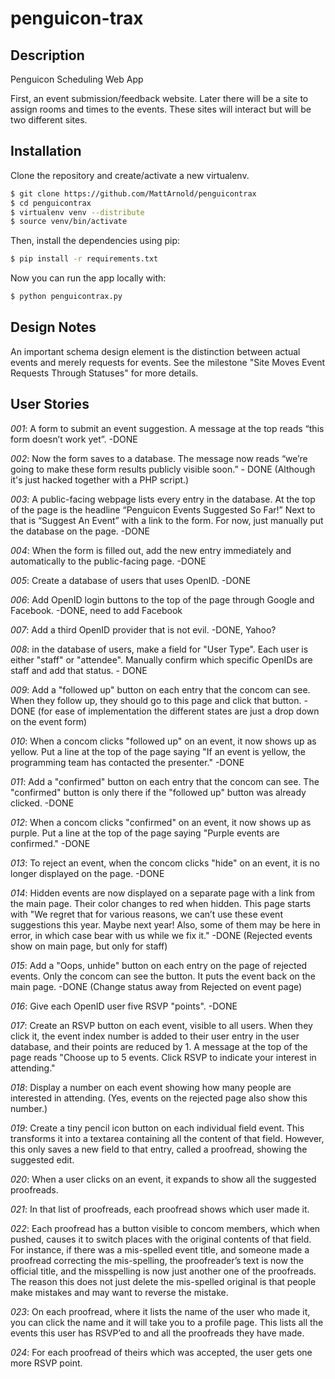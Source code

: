 penguicon-trax
==============

## Description

Penguicon Scheduling Web App

First, an event submission/feedback website. Later there will be a site to assign rooms and times to the events. These sites will interact but will be two different sites.

## Installation

Clone the repository and create/activate a new virtualenv.

```sh
$ git clone https://github.com/MattArnold/penguicontrax
$ cd penguicontrax
$ virtualenv venv --distribute
$ source venv/bin/activate
```

Then, install the dependencies using pip:

```sh
$ pip install -r requirements.txt
```

Now you can run the app locally with:

```sh
$ python penguicontrax.py
```

## Design Notes

An important schema design element is the distinction between actual events and merely requests for events. See the milestone "Site Moves Event Requests Through Statuses" for more details.

## User Stories

*001*: A form to submit an event suggestion. A message at the top reads “this form doesn’t work yet”. -DONE

*002*: Now the form saves to a database. The message now reads “we’re going to make these form results publicly visible soon.” - DONE (Although it's just hacked together with a PHP script.)

*003*: A public-facing webpage lists every entry in the database. At the top of the page is the headline “Penguicon Events Suggested So Far!” Next to that is “Suggest An Event” with a link to the form. For now, just manually put the database on the page. -DONE
 
*004*: When the form is filled out, add the new entry immediately and automatically to the public-facing page. -DONE

*005*: Create a database of users that uses OpenID. -DONE

*006*: Add OpenID login buttons to the top of the page through Google and Facebook. -DONE, need to add Facebook

*007*: Add a third OpenID provider that is not evil. -DONE, Yahoo?

*008*: in the database of users, make a field for "User Type". Each user is either "staff" or "attendee". Manually confirm which specific OpenIDs are staff and add that status. - DONE

*009*: Add a "followed up" button on each entry that the concom can see. When they follow up, they should go to this page and click that button. -DONE (for ease of implementation the different states are just a drop down on the event form)

*010*: When a concom clicks "followed up" on an event, it now shows up as yellow. Put a line at the top of the page saying "If an event is yellow, the programming team has contacted the presenter."  -DONE

*011*: Add a "confirmed" button on each entry that the concom can see. The "confirmed" button is only there if the "followed up" button was already clicked. -DONE

*012*: When a concom clicks "confirmed" on an event, it now shows up as purple. Put a line at the top of the page saying "Purple events are confirmed." -DONE

*013*: To reject an event, when the concom clicks "hide" on an event, it is no longer displayed on the page. -DONE

*014*: Hidden events are now displayed on a separate page with a link from the main page. Their color changes to red when hidden. This page starts with "We regret that for various reasons, we can’t use these event suggestions this year. Maybe next year! Also, some of them may be here in error, in which case bear with us while we fix it." -DONE (Rejected events show on main page, but only for staff)

*015*: Add a "Oops, unhide" button on each entry on the page of rejected events. Only the concom can see the button. It puts the event back on the main page.  -DONE (Change status away from Rejected on event page)

*016*: Give each OpenID user five RSVP "points". -DONE

*017*: Create an RSVP button on each event, visible to all users. When they click it, the event index number is added to their user entry in the user database, and their points are reduced by 1. A message at the top of the page reads "Choose up to 5 events. Click RSVP to indicate your interest in attending."

*018*: Display a number on each event showing how many people are interested in attending. (Yes, events on the rejected page also show this number.)

*019*: Create a tiny pencil icon button on each individual field event. This transforms it into a textarea containing all the content of that field. However, this only saves a new field to that entry, called a proofread, showing the suggested edit.

*020*: When a user clicks on an event, it expands to show all the suggested proofreads.

*021*: In that list of proofreads, each proofread shows which user made it.

*022*: Each proofread has a button visible to concom members, which when pushed, causes it to switch places with the original contents of that field. For instance, if there was a mis-spelled event title, and someone made a proofread correcting the mis-spelling, the proofreader’s text is now the official title, and the misspelling is now just another one of the proofreads. The reason this does not just delete the mis-spelled original is that people make mistakes and may want to reverse the mistake.

*023*: On each proofread, where it lists the name of the user who made it, you can click the name and it will take you to a profile page. This lists all the events this user has RSVP’ed to and all the proofreads they have made.

*024*: For each proofread of theirs which was accepted, the user gets one more RSVP point. 
